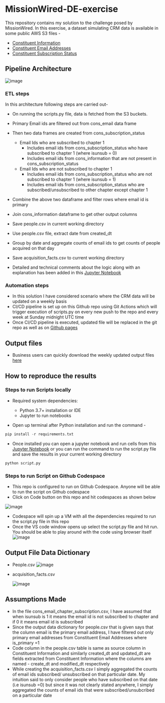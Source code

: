 # MissionWired-DE-exercise

This repository contains my solution to the challenge posed by MissionWired. In this exercise, a dataset simulating CRM data is available in some public AWS S3 files - 
- [Constituent Information](https://als-hiring.s3.amazonaws.com/fake_data/2020-07-01_17%3A11%3A00/cons.csv)
- [Constituent Email Addresses](https://als-hiring.s3.amazonaws.com/fake_data/2020-07-01_17%3A11%3A00/cons_email.csv)
- [Constituent Subscription Status](https://als-hiring.s3.amazonaws.com/fake_data/2020-07-01_17%3A11%3A00/cons_email_chapter_subscription.csv)


## Pipeline Architecture

![image](https://user-images.githubusercontent.com/44323045/220688039-9e6c7e4c-fae6-4aa2-ba08-43ad22e935f1.png)

### ETL steps
In this architecture following steps are carried out-

- On running the scripts.py file, data is fetched from the S3 buckets.
- Primary Email ids are filtered out from cons_email data frame
- Then two data frames are created from cons_subscription_status
    - Email Ids who are subscribed to chapter 1 
        - Includes email ids from cons_subscription_status who have subscribed to chapter 1 (where isunsub = 0)
        - Includes email ids from cons_information that are not present in cons_subscription_status
    - Email Ids who are not subscribed to chapter 1
        - Includes email ids from cons_subscription_status who are not subscribed to chapter 1 (where isunsub = 1)
        - Includes email ids from cons_subscription_status who are subscribed/unsubscribed to other chapter except chapter 1
 - Combine the above two dataframe and filter rows where email id is primary
 - Join cons_information dataframe to get other output columns
 - Save people.csv in current working directory
 - Use people.csv file, extract date from created_dt
 - Group by date and aggregate counts of email ids to get counts of people acquired on that day
 - Save acquisition_facts.csv to current working directory

- Detailed and technical comments about the logic along with an explanation has been added in this [Jupyter Notebook](https://github.com/maddy3940/MissionWired-DE-exercise/blob/main/DE_exercise.ipynb)

### Automation steps

-  In this solution I have considered scenario where the CRM data will be updated on a weekly basis
-  CI/CD pipeline is set up on this Github repo using Git Actions which will trigger execution of scripts.py on every new push to the repo and every week at Sunday midnight UTC time
-  Once CI/CD pipeline is executed, updated file will be replaced in the git repo as well as on [Github pages](https://maddy3940.github.io/MissionWired-DE-exercise/data)


## Output files

-  Business users can quickly download the weekly updated output files [here](https://maddy3940.github.io/MissionWired-DE-exercise/data)

## How to reproduce the results

### Steps to run Scripts locally

- Required system dependencies:

    - Python 3.7+ installation or IDE
    - Jupyter to run notebooks

- Open up terminal after Python installation and run the command -
```python
pip install -r requirements.txt
```
- Once installed you can open a jupyter notebook and run cells from this [Jupyter Notebook](https://github.com/maddy3940/MissionWired-DE-exercise/blob/main/DE_exercise.ipynb) or you can run the command to run the script.py file and save the results in your current working directory
```python
python script.py
```
### Steps to run Script on Github Codespace
- This repo is configured to run on Github Codespace. Anyone will be able to run the script on Github codespace
- Click on Code button on this repo and hit codespaces as shown below

![image](https://user-images.githubusercontent.com/44323045/221064026-9d313abc-f8cb-462e-93fb-3ccefed79040.png)


- Codespace will spin up a VM with all the dependencies required to run the script.py file in this repo
- Once the VS code window opens up select the script.py file and hit run. You should be able to play around with the code using browser itself
![image](https://user-images.githubusercontent.com/44323045/220702255-17c02b84-704c-4b68-829d-777079794a27.png)



## Output File Data Dictionary
- People.csv
  ![image](https://user-images.githubusercontent.com/44323045/220690367-5e030e74-fec4-4755-b3a6-eaa002545521.png)

- acquisition_facts.csv

  ![image](https://user-images.githubusercontent.com/44323045/220690467-4c228d51-da69-42d3-a98b-6590dfd4b182.png)


## Assumptions Made
- In the file cons_email_chapter_subscription.csv, I have assumed that when isunsub is 1 it means the email id is not subscribed to chapter and if 0 it means email id is subscribed
- Since the output data dictionary for people.csv that is given says that the column email is the primary email address, I have filtered out only primary email addresses from Constituent Email Addresses where is_primary =1
- Code column in the people.csv table is same as source column in Constituent Information and similarly created_dt and updated_dt are fields extracted from Constituent Information where the columns are named - create_dt and modified_dt respectively
- While creating the acquisition_facts.csv I simply aggregated the counts of email ids subscribed/ unsubscribed on that particular date. My intuition said to only consider people who have subscribed on that date (i.e isunsub =0) but since it was not clearly stated anywhere, I simply aggregated the counts of email ids that were subscribed/unsubcribed on a particular date 
